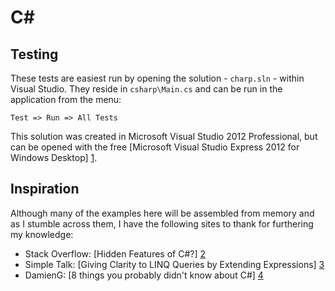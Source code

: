 C#
==

Testing
-------

These tests are easiest run by opening the solution - `charp.sln` - within Visual Studio.  They reside in `csharp\Main.cs` and can be run in the application from the menu:

`Test => Run => All Tests`

This solution was created in Microsoft Visual Studio 2012 Professional, but can be opened with the free [Microsoft Visual Studio Express 2012 for Windows Desktop] [1].

Inspiration
-----------

Although many of the examples here will be assembled from memory and as I stumble across them, I have the following sites to thank for furthering my knowledge:

 * Stack Overflow: [Hidden Features of C#?] [2]
 * Simple Talk: [Giving Clarity to LINQ Queries by Extending Expressions] [3]
 * DamienG: [8 things you probably didn't know about C#] [4]

[1]: http://www.microsoft.com/en-us/download/details.aspx?id=34673 "Download Microsoft Visual Studio Express 2012 for Windows Desktop from Official Microsoft Download Center"
[2]: http://stackoverflow.com/questions/9033/hidden-features-of-c "tips and tricks - Hidden Features of C#? - Stack Overflow"
[3]: https://www.simple-talk.com/dotnet/.net-framework/giving-clarity-to-linq-queries-by-extending-expressions/ "Giving Clarity to LINQ Queries by Extending Expressions"
[4]: https://damieng.com/blog/2012/10/29/8-things-you-probably-didnt-know-about-csharp "8 things you probably didn't know about C# >> DamienG"
